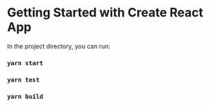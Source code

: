 # Getting Started with Create React App

In the project directory, you can run:

### `yarn start`
### `yarn test`
### `yarn build`
